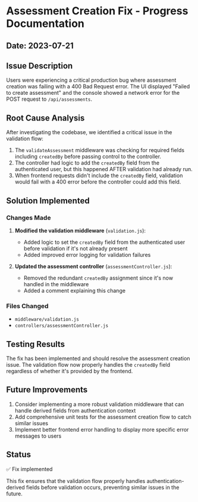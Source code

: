 # Assessment Creation Fix - Progress Documentation

## Date: 2023-07-21

## Issue Description
Users were experiencing a critical production bug where assessment creation was failing with a 400 Bad Request error. The UI displayed "Failed to create assessment" and the console showed a network error for the POST request to `/api/assessments`.

## Root Cause Analysis
After investigating the codebase, we identified a critical issue in the validation flow:

1. The `validateAssessment` middleware was checking for required fields including `createdBy` before passing control to the controller.
2. The controller had logic to add the `createdBy` field from the authenticated user, but this happened AFTER validation had already run.
3. When frontend requests didn't include the `createdBy` field, validation would fail with a 400 error before the controller could add this field.

## Solution Implemented

### Changes Made

1. **Modified the validation middleware** (`validation.js`):
   - Added logic to set the `createdBy` field from the authenticated user before validation if it's not already present
   - Added improved error logging for validation failures

2. **Updated the assessment controller** (`assessmentController.js`):
   - Removed the redundant `createdBy` assignment since it's now handled in the middleware
   - Added a comment explaining this change

### Files Changed
- `middleware/validation.js`
- `controllers/assessmentController.js`

## Testing Results

The fix has been implemented and should resolve the assessment creation issue. The validation flow now properly handles the `createdBy` field regardless of whether it's provided by the frontend.

## Future Improvements

1. Consider implementing a more robust validation middleware that can handle derived fields from authentication context
2. Add comprehensive unit tests for the assessment creation flow to catch similar issues
3. Implement better frontend error handling to display more specific error messages to users

## Status
✅ Fix implemented

This fix ensures that the validation flow properly handles authentication-derived fields before validation occurs, preventing similar issues in the future.